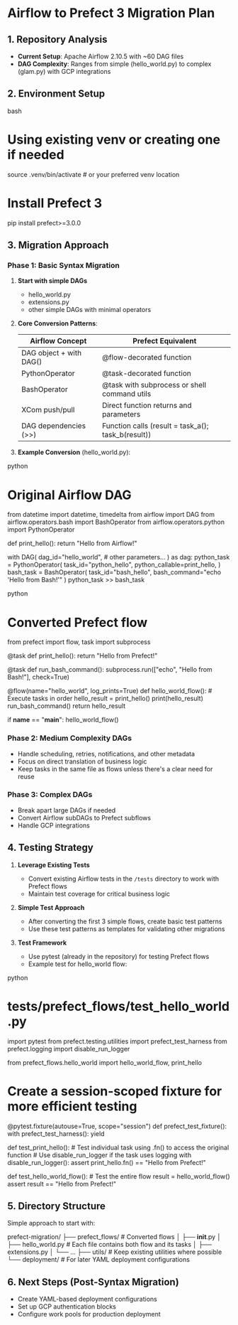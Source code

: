 # Airflow to Prefect 3 Migration Plan

## 1. Repository Analysis

- **Current Setup**: Apache Airflow 2.10.5 with ~60 DAG files
- **DAG Complexity**: Ranges from simple (hello_world.py) to complex (glam.py) with GCP integrations

## 2. Environment Setup

bash
# Using existing venv or creating one if needed
source .venv/bin/activate  # or your preferred venv location

# Install Prefect 3
pip install prefect>=3.0.0

## 3. Migration Approach

### Phase 1: Basic Syntax Migration

1. **Start with simple DAGs**
   - hello_world.py
   - extensions.py
   - other simple DAGs with minimal operators

2. **Core Conversion Patterns**:

   | Airflow Concept | Prefect Equivalent |
   |----------------|--------------------|
   | DAG object + with DAG() | @flow-decorated function |
   | PythonOperator | @task-decorated function |
   | BashOperator | @task with subprocess or shell command utils |
   | XCom push/pull | Direct function returns and parameters |
   | DAG dependencies (>>) | Function calls (result = task_a(); task_b(result)) |

3. **Example Conversion** (hello_world.py):

python
# Original Airflow DAG
from datetime import datetime, timedelta
from airflow import DAG
from airflow.operators.bash import BashOperator
from airflow.operators.python import PythonOperator

def print_hello():
    return "Hello from Airflow!"

with DAG(
    dag_id="hello_world",
    # other parameters...
) as dag:
    python_task = PythonOperator(
        task_id="python_hello",
        python_callable=print_hello,
    )
    bash_task = BashOperator(
        task_id="bash_hello",
        bash_command="echo 'Hello from Bash!'" 
    )
    python_task >> bash_task

python
# Converted Prefect flow
from prefect import flow, task
import subprocess

@task
def print_hello():
    return "Hello from Prefect!"

@task
def run_bash_command():
    subprocess.run(["echo", "Hello from Bash!"], check=True)

@flow(name="hello_world", log_prints=True)
def hello_world_flow():
    # Execute tasks in order
    hello_result = print_hello()
    print(hello_result) 
    run_bash_command()
    return hello_result

if __name__ == "__main__":
    hello_world_flow()

### Phase 2: Medium Complexity DAGs

- Handle scheduling, retries, notifications, and other metadata
- Focus on direct translation of business logic
- Keep tasks in the same file as flows unless there's a clear need for reuse

### Phase 3: Complex DAGs

- Break apart large DAGs if needed
- Convert Airflow subDAGs to Prefect subflows
- Handle GCP integrations

## 4. Testing Strategy

1. **Leverage Existing Tests**
   - Convert existing Airflow tests in the `/tests` directory to work with Prefect flows
   - Maintain test coverage for critical business logic

2. **Simple Test Approach**
   - After converting the first 3 simple flows, create basic test patterns
   - Use these test patterns as templates for validating other migrations

3. **Test Framework**
   - Use pytest (already in the repository) for testing Prefect flows
   - Example test for hello_world flow:

python
# tests/prefect_flows/test_hello_world.py
import pytest
from prefect.testing.utilities import prefect_test_harness
from prefect.logging import disable_run_logger

from prefect_flows.hello_world import hello_world_flow, print_hello

# Create a session-scoped fixture for more efficient testing
@pytest.fixture(autouse=True, scope="session")
def prefect_test_fixture():
    with prefect_test_harness():
        yield

def test_print_hello():
    # Test individual task using .fn() to access the original function
    # Use disable_run_logger if the task uses logging
    with disable_run_logger():
        assert print_hello.fn() == "Hello from Prefect!"

def test_hello_world_flow():
    # Test the entire flow
    result = hello_world_flow()
    assert result == "Hello from Prefect!"

## 5. Directory Structure

Simple approach to start with:

prefect-migration/
├── prefect_flows/            # Converted flows
│   ├── __init__.py
│   ├── hello_world.py        # Each file contains both flow and its tasks
│   ├── extensions.py
│   └── ...
├── utils/                    # Keep existing utilities where possible
└── deployment/               # For later YAML deployment configurations

## 6. Next Steps (Post-Syntax Migration)

- Create YAML-based deployment configurations
- Set up GCP authentication blocks
- Configure work pools for production deployment
